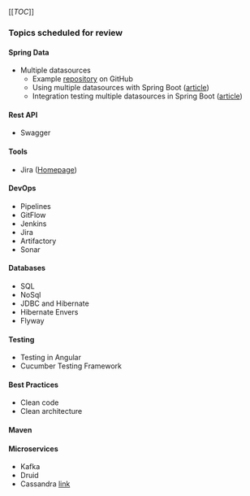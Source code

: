 [[_TOC_]]

### Topics scheduled for review

#### Spring Data

* Multiple datasources
  * Example [repository](https://github.com/jahe/spring-boot-multiple-datasources) on GitHub
  * Using multiple datasources with Spring Boot ([article](https://medium.com/@joeclever/using-multiple-datasources-with-spring-boot-and-spring-data-6430b00c02e7))
  * Integration testing multiple datasources in Spring Boot ([article](https://medium.com/@joeclever/integration-testing-multiple-datasources-in-spring-boot-and-spring-data-with-spock-f88e1428ce9f))

#### Rest API

* Swagger

#### Tools

* Jira ([Homepage](https://www.atlassian.com/software/jira))

#### DevOps

* Pipelines
* GitFlow
* Jenkins
* Jira
* Artifactory
* Sonar

#### Databases

* SQL
* NoSql
* JDBC and Hibernate
* Hibernate Envers
* Flyway

#### Testing

* Testing in Angular
* Cucumber Testing Framework

#### Best Practices

* Clean code
* Clean architecture

#### Maven

#### Microservices

* Kafka
* Druid
* Cassandra [link](#topics-scheduled-for-review)